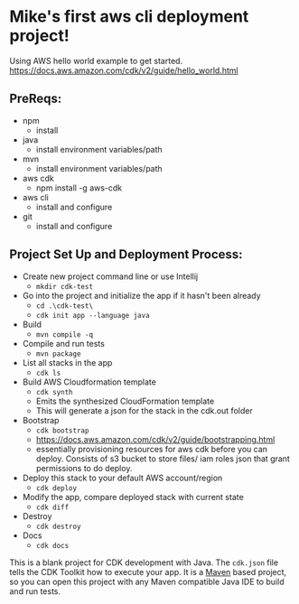 # Mike's first aws cli deployment project!
Using AWS hello world example to get started.
https://docs.aws.amazon.com/cdk/v2/guide/hello_world.html

## PreReqs: 
- npm
  - install
- java
  - install environment variables/path
- mvn
  - install environment variables/path
- aws cdk
  - npm install -g aws-cdk
- aws cli
  - install and configure
- git
  - install and configure

## Project Set Up and Deployment Process:
  - Create new project command line or use Intellij
    - `mkdir cdk-test`
  - Go into the project and initialize the app if it hasn't been already
    - `cd .\cdk-test\`
    - `cdk init app --language java`
  - Build
    - `mvn compile -q`
  - Compile and run tests
    - `mvn package`
  - List all stacks in the app
    - `cdk ls`
  - Build AWS Cloudformation template
    - `cdk synth`
    - Emits the synthesized CloudFormation template
    - This will generate a json for the stack in the cdk.out folder
  - Bootstrap
    - `cdk bootstrap`
    - https://docs.aws.amazon.com/cdk/v2/guide/bootstrapping.html
    - essentially provisioning resources for aws cdk before you can deploy. Consists of s3 bucket to store files/ iam roles json that grant permissions to do deploy.
  - Deploy this stack to your default AWS account/region
    - `cdk deploy`
  - Modify the app, compare deployed stack with current state
    - `cdk diff`
  - Destroy
    - `cdk destroy`
  - Docs
    - `cdk docs`


This is a blank project for CDK development with Java.
The `cdk.json` file tells the CDK Toolkit how to execute your app.
It is a [Maven](https://maven.apache.org/) based project, so you can open this project with any Maven compatible Java IDE to build and run tests. 
